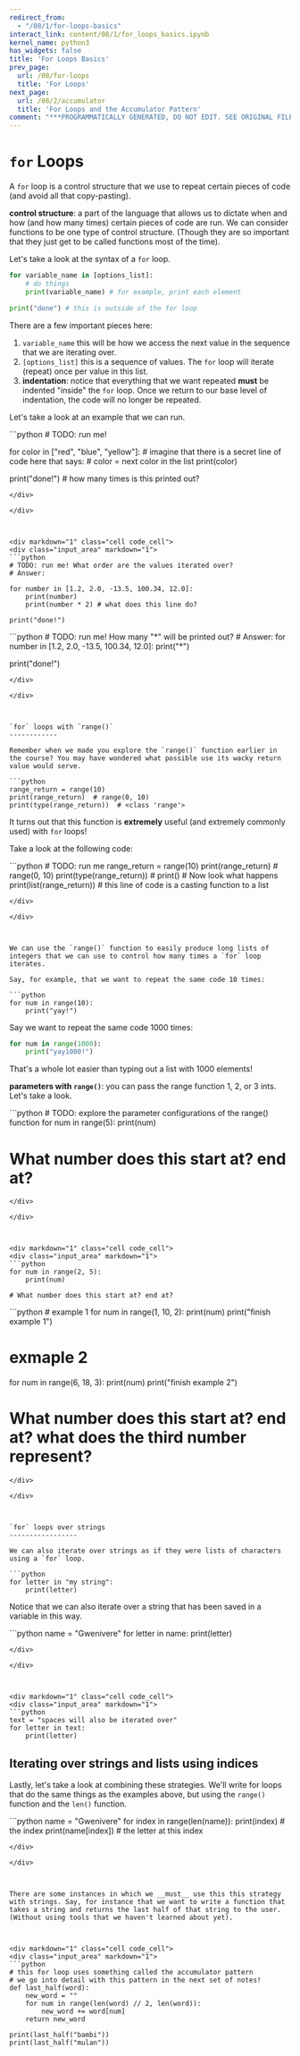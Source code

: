 ```yaml
---
redirect_from:
  - "/08/1/for-loops-basics"
interact_link: content/08/1/for_loops_basics.ipynb
kernel_name: python3
has_widgets: false
title: 'For Loops Basics'
prev_page:
  url: /08/for-loops
  title: 'For Loops'
next_page:
  url: /08/2/accumulator
  title: 'For Loops and the Accumulator Pattern'
comment: "***PROGRAMMATICALLY GENERATED, DO NOT EDIT. SEE ORIGINAL FILES IN /content***"
---
```



`for` Loops
=======

A `for` loop is a control structure that we use to repeat certain pieces of code (and avoid all that copy-pasting).

__control structure__: a part of the language that allows us to dictate when and how (and how many times) certain pieces of code are run. We can consider functions to be one type of control structure. (Though they are so important that they just get to be called functions most of the time).

Let's take a look at the syntax of a `for` loop.

```python
for variable_name in [options_list]:
    # do things
    print(variable_name) # for example, print each element

print("done") # this is outside of the for loop
```

There are a few important pieces here:
1. `variable_name` this will be how we access the next value in the sequence that we are iterating over.
2. `[options_list]` this is a sequence of values. The `for` loop will iterate (repeat) once per value in this list.
3. __indentation__: notice that everything that we want repeated __must__ be indented "inside" the `for` loop. Once we return to our base level of indentation, the code will no longer be repeated.

Let's take a look at an example that we can run.



<div markdown="1" class="cell code_cell">
<div class="input_area" markdown="1">
```python
# TODO: run me!

for color in ["red", "blue", "yellow"]:
    # imagine that there is a secret line of code here that says:
    # color = next color in the list
    print(color)
    
print("done!")  # how many times is this printed out?

```
</div>

</div>



<div markdown="1" class="cell code_cell">
<div class="input_area" markdown="1">
```python
# TODO: run me! What order are the values iterated over?
# Answer:

for number in [1.2, 2.0, -13.5, 100.34, 12.0]:
    print(number)
    print(number * 2) # what does this line do?
    
print("done!")

```
</div>

</div>



<div markdown="1" class="cell code_cell">
<div class="input_area" markdown="1">
```python
# TODO: run me! How many "*" will be printed out?
# Answer:
for number in [1.2, 2.0, -13.5, 100.34, 12.0]:
    print("*")
    
print("done!")

```
</div>

</div>



`for` loops with `range()` 
------------

Remember when we made you explore the `range()` function earlier in the course? You may have wondered what possible use its wacky return value would serve.

```python
range_return = range(10)
print(range_return)  # range(0, 10)
print(type(range_return))  # <class 'range'>
```

It turns out that this function is __extremely__ useful (and extremely commonly used) with `for` loops!

Take a look at the following code:



<div markdown="1" class="cell code_cell">
<div class="input_area" markdown="1">
```python
# TODO: run me
range_return = range(10)
print(range_return)  # range(0, 10)
print(type(range_return))  # <class 'range'>
print()
# Now look what happens
print(list(range_return))  # this line of code is a casting function to a list

```
</div>

</div>



We can use the `range()` function to easily produce long lists of integers that we can use to control how many times a `for` loop iterates.

Say, for example, that we want to repeat the same code 10 times:

```python
for num in range(10):
    print("yay!")
```

Say we want to repeat the same code 1000 times:
```python
for num in range(1000):
    print("yay1000!")
```

That's a whole lot easier than typing out a list with 1000 elements!

__parameters with `range()`__: you can pass the range function 1, 2, or 3 ints. Let's take a look.



<div markdown="1" class="cell code_cell">
<div class="input_area" markdown="1">
```python
# TODO: explore the parameter configurations of the range() function
for num in range(5):
    print(num)
    
# What number does this start at? end at?

```
</div>

</div>



<div markdown="1" class="cell code_cell">
<div class="input_area" markdown="1">
```python
for num in range(2, 5):
    print(num)
    
# What number does this start at? end at?

```
</div>

</div>



<div markdown="1" class="cell code_cell">
<div class="input_area" markdown="1">
```python
# example 1
for num in range(1, 10, 2):
    print(num)
print("finish example 1")
    
# exmaple 2
for num in range(6, 18, 3):
    print(num)
print("finish example 2")
    
# What number does this start at? end at? what does the third number represent?

```
</div>

</div>



`for` loops over strings
-----------------

We can also iterate over strings as if they were lists of characters using a `for` loop.

```python
for letter in "my string":
    print(letter)
```

Notice that we can also iterate over a string that has been saved in a variable in this way.



<div markdown="1" class="cell code_cell">
<div class="input_area" markdown="1">
```python
name = "Gwenivere"
for letter in name:
    print(letter)

```
</div>

</div>



<div markdown="1" class="cell code_cell">
<div class="input_area" markdown="1">
```python
text = "spaces will also be iterated over"
for letter in text:
    print(letter)

```
</div>

</div>



Iterating over strings and lists using indices
------------------

Lastly, let's take a look at combining these strategies. We'll write for loops that do the same things as the examples above, but using the `range()` function and the `len()` function.



<div markdown="1" class="cell code_cell">
<div class="input_area" markdown="1">
```python
name = "Gwenivere"
for index in range(len(name)):
    print(index)  # the index
    print(name[index])  # the letter at this index

```
</div>

</div>



There are some instances in which we __must__ use this this strategy with strings. Say, for instance that we want to write a function that takes a string and returns the last half of that string to the user. (Without using tools that we haven't learned about yet).



<div markdown="1" class="cell code_cell">
<div class="input_area" markdown="1">
```python
# this for loop uses something called the accumulator pattern
# we go into detail with this pattern in the next set of notes!
def last_half(word):
    new_word = ""
    for num in range(len(word) // 2, len(word)):
        new_word += word[num]
    return new_word

print(last_half("bambi"))
print(last_half("mulan"))

```
</div>

</div>

